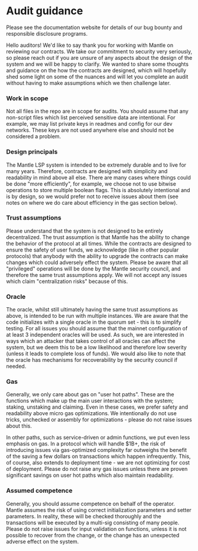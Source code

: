 # Audit guidance

Please see the documentation website for details of our bug bounty and responsible disclosure programs.

Hello auditors! We'd like to say thank you for working with Mantle on reviewing our contracts. We take our commitment to security very seriously, so please reach out if you are unsure of any aspects about the design of the system and we will be happy to clarify. We wanted to share some thoughts and guidance on the how the contracts are designed, which will hopefully shed some light on some of the nuances and will let you complete an audit without having to make assumptions which we then challenge later.

### Work in scope

Not all files in the repo are in scope for audits. You should assume that any non-script files which list perceived sensitive data are intentional. For example, we may list private keys in readmes and config for our dev networks. These keys are not used anywhere else and should not be considered a problem.

### Design principals

The Mantle LSP system is intended to be extremely durable and to live for many years. Therefore, contracts are designed with simplicity and readability in mind above all else. There are many cases where things could be done "more efficiently", for example, we choose not to use bitwise operations to store multiple boolean flags. This is absolutely intentional and is by design, so we would prefer not to receive issues about them (see notes on where we do care about efficiency in the gas section below).

### Trust assumptions

Please understand that the system is not designed to be entirely decentralized. The trust assumption is that Mantle has the ability to change the behavior of the protocol at all times. While the contracts are designed to ensure the safety of user funds, we acknowledge (like in other popular protocols) that anybody with the ability to upgrade the contracts can make changes which could adversely effect the system.
Please be aware that all "privileged" operations will be done by the Mantle security council, and therefore the same trust assumptions apply. We will not accept any issues which claim "centralization risks" because of this.

### Oracle

The oracle, whilst still ultimately having the same trust assumptions as above, is intended to be run with multiple instances. We are aware that the code initializes with a single oracle in the quorum set - this is to simplify testing. For all issues you should assume that the mainnet configuration of at least 3 independent oracles will be used. As such, we are interested in ways which an attacker that takes control of all oracles can affect the system, but we deem this to be a low likelihood and therefore low severity (unless it leads to complete loss of funds). We would also like to note that the oracle has mechanisms for recoverability by the security council if needed.

### Gas

Generally, we only care about gas on "user hot paths". These are the functions which make up the main user interactions with the system; staking, unstaking and claiming. Even in these cases, we prefer safety and readability above micro gas optimizations. We intentionally do not use tricks, unchecked or assembly for optimizations - please do not raise issues about this.

In other paths, such as service-driven or admin functions, we put even less emphasis on gas. In a protocol which will handle $1B+, the risk of introducing issues via gas-optimized complexity far outweighs the benefit of the saving a few dollars on transactions which happen infrequently. This, of course, also extends to deployment time - we are not optimizing for cost of deployment. Please do not raise any gas issues unless there are proven significant savings on user hot paths which also maintain readability.

### Assumed competence

Generally, you should assume competence on behalf of the operator. Mantle assumes the risk of using correct initialization parameters and setter parameters. In reality, these will be checked thoroughly and the transactions will be executed by a multi-sig consisting of many people. Please do not raise issues for input validation on functions, unless it is not possible to recover from the change, or the change has an unexpected adverse effect on the system.
